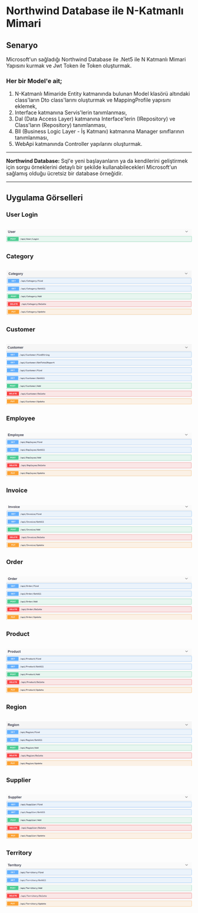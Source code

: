 # Northwind Database ile N-Katmanlı Mimari

## Senaryo
Microsoft'un sağladığı Northwind Database ile .Net5 ile N Katmanlı Mimari Yapısını kurmak ve Jwt Token ile Token oluşturmak.

### Her bir Model'e ait;
1. N-Katmanlı Mimaride Entity katmanında bulunan Model klasörü altındaki class'ların Dto class'larını oluşturmak ve MappingProfile yapısını eklemek,
1. Interface katmanına Servis'lerin tanımlanması,
1. Dal (Data Access Layer) katmanına Interface'lerin (IRepository) ve Class'ların (Repository) tanımlanması,
1. Bll (Business Logic Layer - İş Katmanı) katmanına Manager sınıflarının tanımlanması,
1. WebApi katmanında Controller yapılarını oluşturmak.
---

**Northwind Database:** Sql'e yeni başlayanların ya da kendilerini geliştirmek için sorgu örneklerini detaylı bir şekilde kullanabilecekleri Microsoft'un sağlamış olduğu ücretsiz bir database örneğidir.

---

## Uygulama Görselleri
### User Login
![UserLogin](https://github.com/KaderArslan/Northwind/blob/master/screenshots/user.png)
---
### Category
![Category](https://github.com/KaderArslan/Northwind/blob/master/screenshots/category.png)
---
### Customer
![Customer](https://github.com/KaderArslan/Northwind/blob/master/screenshots/customer.png)
---
### Employee
![Employee](https://github.com/KaderArslan/Northwind/blob/master/screenshots/employee.png)
---
### Invoice
![Invoice](https://github.com/KaderArslan/Northwind/blob/master/screenshots/invoice.png)
---
### Order
![Order](https://github.com/KaderArslan/Northwind/blob/master/screenshots/order.png)
---
### Product
![Product](https://github.com/KaderArslan/Northwind/blob/master/screenshots/product.png)
---
### Region
![Region](https://github.com/KaderArslan/Northwind/blob/master/screenshots/region.png)
---
### Supplier
![Supplier](https://github.com/KaderArslan/Northwind/blob/master/screenshots/supplier.png)
---
### Territory
![Territory](https://github.com/KaderArslan/Northwind/blob/master/screenshots/territory.png)
